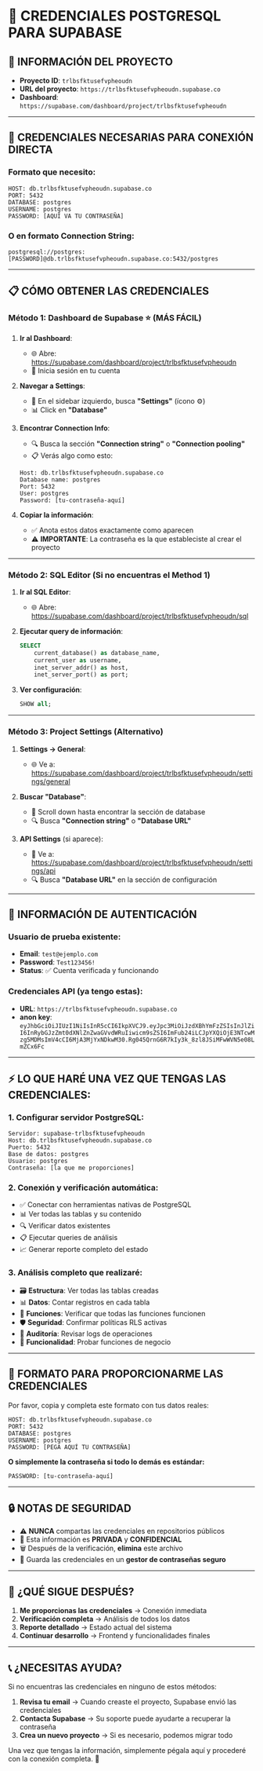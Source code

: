 # 🔑 CREDENCIALES POSTGRESQL PARA SUPABASE

## 📍 **INFORMACIÓN DEL PROYECTO**
- **Proyecto ID**: `trlbsfktusefvpheoudn`
- **URL del proyecto**: `https://trlbsfktusefvpheoudn.supabase.co`
- **Dashboard**: `https://supabase.com/dashboard/project/trlbsfktusefvpheoudn`

---

## 🎯 **CREDENCIALES NECESARIAS PARA CONEXIÓN DIRECTA**

### **Formato que necesito:**
```
HOST: db.trlbsfktusefvpheoudn.supabase.co
PORT: 5432
DATABASE: postgres
USERNAME: postgres
PASSWORD: [AQUÍ VA TU CONTRASEÑA]
```

### **O en formato Connection String:**
```
postgresql://postgres:[PASSWORD]@db.trlbsfktusefvpheoudn.supabase.co:5432/postgres
```

---

## 📋 **CÓMO OBTENER LAS CREDENCIALES**

### **Método 1: Dashboard de Supabase** ⭐ **(MÁS FÁCIL)**

1. **Ir al Dashboard**:
   - 🌐 Abre: https://supabase.com/dashboard/project/trlbsfktusefvpheoudn
   - 🔐 Inicia sesión en tu cuenta

2. **Navegar a Settings**:
   - 📍 En el sidebar izquierdo, busca **"Settings"** (ícono ⚙️)
   - 📊 Click en **"Database"**

3. **Encontrar Connection Info**:
   - 🔍 Busca la sección **"Connection string"** o **"Connection pooling"**
   - 📋 Verás algo como esto:

   ```
   Host: db.trlbsfktusefvpheoudn.supabase.co
   Database name: postgres
   Port: 5432
   User: postgres
   Password: [tu-contraseña-aquí]
   ```

4. **Copiar la información**:
   - ✅ Anota estos datos exactamente como aparecen
   - ⚠️ **IMPORTANTE**: La contraseña es la que estableciste al crear el proyecto

---

### **Método 2: SQL Editor** (Si no encuentras el Method 1)

1. **Ir al SQL Editor**:
   - 🌐 Abre: https://supabase.com/dashboard/project/trlbsfktusefvpheoudn/sql

2. **Ejecutar query de información**:
   ```sql
   SELECT 
       current_database() as database_name,
       current_user as username,
       inet_server_addr() as host,
       inet_server_port() as port;
   ```

3. **Ver configuración**:
   ```sql
   SHOW all;
   ```

---

### **Método 3: Project Settings** (Alternativo)

1. **Settings → General**:
   - 🌐 Ve a: https://supabase.com/dashboard/project/trlbsfktusefvpheoudn/settings/general
   
2. **Buscar "Database"**:
   - 📍 Scroll down hasta encontrar la sección de database
   - 🔍 Busca **"Connection string"** o **"Database URL"**

3. **API Settings** (si aparece):
   - 📍 Ve a: https://supabase.com/dashboard/project/trlbsfktusefvpheoudn/settings/api
   - 🔍 Busca **"Database URL"** en la sección de configuración

---

## 🔐 **INFORMACIÓN DE AUTENTICACIÓN**

### **Usuario de prueba existente:**
- **Email**: `test@ejemplo.com`
- **Password**: `Test123456!`
- **Status**: ✅ Cuenta verificada y funcionando

### **Credenciales API (ya tengo estas):**
- **URL**: `https://trlbsfktusefvpheoudn.supabase.co`
- **anon key**: `eyJhbGciOiJIUzI1NiIsInR5cCI6IkpXVCJ9.eyJpc3MiOiJzdXBhYmFzZSIsInJlZiI6InRybGJzZmt0dXNlZnZwaGVvdWRuIiwicm9sZSI6ImFub24iLCJpYXQiOjE3NTcwMzg5MDMsImV4cCI6MjA3MjYxNDkwM30.Rg045QrnG6R7kIy3k_8zl8JSiMFwWVN5e08LmZCx6Fc`

---

## ⚡ **LO QUE HARÉ UNA VEZ QUE TENGAS LAS CREDENCIALES:**

### **1. Configurar servidor PostgreSQL:**
```
Servidor: supabase-trlbsfktusefvpheoudn
Host: db.trlbsfktusefvpheoudn.supabase.co
Puerto: 5432
Base de datos: postgres  
Usuario: postgres
Contraseña: [la que me proporciones]
```

### **2. Conexión y verificación automática:**
- ✅ Conectar con herramientas nativas de PostgreSQL
- 📊 Ver todas las tablas y su contenido
- 🔍 Verificar datos existentes
- 📋 Ejecutar queries de análisis
- 📈 Generar reporte completo del estado

### **3. Análisis completo que realizaré:**
- 🗃️ **Estructura**: Ver todas las tablas creadas
- 📊 **Datos**: Contar registros en cada tabla
- 🔧 **Funciones**: Verificar que todas las funciones funcionen
- 🛡️ **Seguridad**: Confirmar políticas RLS activas
- 📝 **Auditoría**: Revisar logs de operaciones
- 🎯 **Funcionalidad**: Probar funciones de negocio

---

## 📝 **FORMATO PARA PROPORCIONARME LAS CREDENCIALES**

Por favor, copia y completa este formato con tus datos reales:

```
HOST: db.trlbsfktusefvpheoudn.supabase.co
PORT: 5432
DATABASE: postgres
USERNAME: postgres
PASSWORD: [PEGA AQUÍ TU CONTRASEÑA]
```

**O simplemente la contraseña si todo lo demás es estándar:**
```
PASSWORD: [tu-contraseña-aquí]
```

---

## 🔒 **NOTAS DE SEGURIDAD**

- ⚠️ **NUNCA** compartas las credenciales en repositorios públicos
- 🔐 Esta información es **PRIVADA** y **CONFIDENCIAL**
- 🗑️ Después de la verificación, **elimina** este archivo
- 💾 Guarda las credenciales en un **gestor de contraseñas seguro**

---

## 🎯 **¿QUÉ SIGUE DESPUÉS?**

1. **Me proporcionas las credenciales** → Conexión inmediata
2. **Verificación completa** → Análisis de todos los datos
3. **Reporte detallado** → Estado actual del sistema
4. **Continuar desarrollo** → Frontend y funcionalidades finales

---

## 📞 **¿NECESITAS AYUDA?**

Si no encuentras las credenciales en ninguno de estos métodos:

1. **Revisa tu email** → Cuando creaste el proyecto, Supabase envió las credenciales
2. **Contacta Supabase** → Su soporte puede ayudarte a recuperar la contraseña
3. **Crea un nuevo proyecto** → Si es necesario, podemos migrar todo

Una vez que tengas la información, simplemente pégala aquí y procederé con la conexión completa. 🚀
